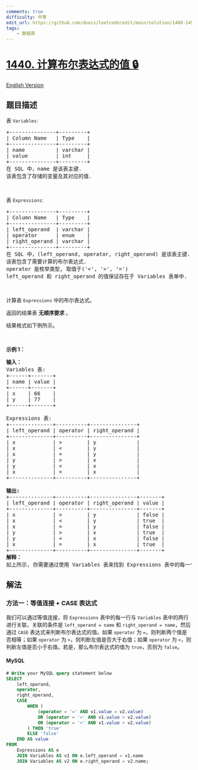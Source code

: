 ```yaml
---
comments: true
difficulty: 中等
edit_url: https://github.com/doocs/leetcode/edit/main/solution/1400-1499/1440.Evaluate%20Boolean%20Expression/README.md
tags:
    - 数据库
---
```


<!-- problem:start -->

# [1440. 计算布尔表达式的值 🔒](https://leetcode.cn/problems/evaluate-boolean-expression)

[English Version](/solution/1400-1499/1440.Evaluate%20Boolean%20Expression/README_EN.md)

## 题目描述

<!-- description:start -->

<p>表 <code>Variables</code>:</p>

<pre>
+---------------+---------+
| Column Name   | Type    |
+---------------+---------+
| name          | varchar |
| value         | int     |
+---------------+---------+
在 SQL 中，name 是该表主键.
该表包含了存储的变量及其对应的值.
</pre>

<p>&nbsp;</p>

<p>表 <code>Expressions</code>:</p>

<pre>
+---------------+---------+
| Column Name   | Type    |
+---------------+---------+
| left_operand  | varchar |
| operator      | enum    |
| right_operand | varchar |
+---------------+---------+
在 SQL 中，(left_operand, operator, right_operand) 是该表主键.
该表包含了需要计算的布尔表达式.
operator 是枚举类型, 取值于('&lt;', '&gt;', '=')
left_operand 和 right_operand 的值保证存在于 Variables 表单中.
</pre>

<p>&nbsp;</p>

<p>计算表 <code>Expressions</code>&nbsp;中的布尔表达式。</p>

<p>返回的结果表 <strong>无顺序要求</strong> 。</p>

<p>结果格式如下例所示。</p>

<p>&nbsp;</p>

<p><strong>示例 1：</strong></p>

<pre>
<strong>输入：</strong>
Variables 表:
+------+-------+
| name | value |
+------+-------+
| x    | 66    |
| y    | 77    |
+------+-------+

Expressions 表:
+--------------+----------+---------------+
| left_operand | operator | right_operand |
+--------------+----------+---------------+
| x            | &gt;        | y             |
| x            | &lt;        | y             |
| x            | =        | y             |
| y            | &gt;        | x             |
| y            | &lt;        | x             |
| x            | =        | x             |
+--------------+----------+---------------+

<strong>输出:</strong>
+--------------+----------+---------------+-------+
| left_operand | operator | right_operand | value |
+--------------+----------+---------------+-------+
| x            | &gt;        | y             | false |
| x            | &lt;        | y             | true  |
| x            | =        | y             | false |
| y            | &gt;        | x             | true  |
| y            | &lt;        | x             | false |
| x            | =        | x             | true  |
+--------------+----------+---------------+-------+
<strong>解释：</strong>
如上所示, 你需要通过使用 Variables 表来找到 Expressions 表中的每一个布尔表达式的值.
</pre>

<!-- description:end -->

## 解法

<!-- solution:start -->

### 方法一：等值连接 + CASE 表达式

我们可以通过等值连接，将 `Expressions` 表中的每一行与 `Variables` 表中的两行进行关联，关联的条件是 `left_operand = name` 和 `right_operand = name`，然后通过 `CASE` 表达式来判断布尔表达式的值。如果 `operator` 为 `=`，则判断两个值是否相等；如果 `operator` 为 `>`，则判断左值是否大于右值；如果 `operator` 为 `<`，则判断左值是否小于右值。若是，那么布尔表达式的值为 `true`，否则为 `false`。

<!-- tabs:start -->

#### MySQL

```sql
# Write your MySQL query statement below
SELECT
    left_operand,
    operator,
    right_operand,
    CASE
        WHEN (
            (operator = '=' AND v1.value = v2.value)
            OR (operator = '>' AND v1.value > v2.value)
            OR (operator = '<' AND v1.value < v2.value)
        ) THEN 'true'
        ELSE 'false'
    END AS value
FROM
    Expressions AS e
    JOIN Variables AS v1 ON e.left_operand = v1.name
    JOIN Variables AS v2 ON e.right_operand = v2.name;
```

<!-- tabs:end -->

<!-- solution:end -->

<!-- problem:end -->
